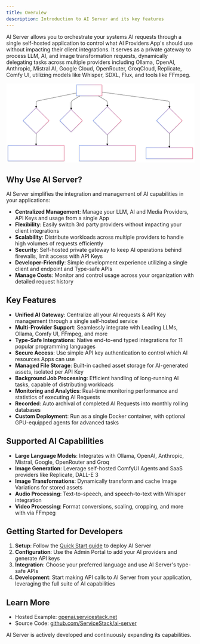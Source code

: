 ```yaml
---
title: Overview
description: Introduction to AI Server and its key features
---
```


AI Server allows you to orchestrate your systems AI requests through a single self-hosted application to control what AI Providers App's should use without impacting their client integrations. It serves as a private gateway to process LLM, AI, and image transformation requests, dynamically delegating tasks across multiple providers including Ollama, OpenAI, Anthropic, Mistral AI, Google Cloud, OpenRouter, GroqCloud, Replicate, Comfy UI, utilizing models like Whisper, SDXL, Flux, and tools like FFmpeg.

[![](/img/pages/ai-server/overview.svg)](https://openai.servicestack.net)

## Why Use AI Server?

AI Server simplifies the integration and management of AI capabilities in your applications:

- **Centralized Management**: Manage your LLM, AI and Media Providers, API Keys and usage from a single App
- **Flexibility**: Easily switch 3rd party providers without impacting your client integrations
- **Scalability**: Distribute workloads across multiple providers to handle high volumes of requests efficiently
- **Security**: Self-hosted private gateway to keep AI operations behind firewalls, limit access with API Keys
- **Developer-Friendly**: Simple development experience utilizing a single client and endpoint and Type-safe APIs
- **Manage Costs**: Monitor and control usage across your organization with detailed request history

## Key Features

- **Unified AI Gateway**: Centralize all your AI requests & API Key management through a single self-hosted service
- **Multi-Provider Support**: Seamlessly integrate with Leading LLMs, Ollama, Comfy UI, FFmpeg, and more
- **Type-Safe Integrations**: Native end-to-end typed integrations for 11 popular programming languages
- **Secure Access**: Use simple API key authentication to control which AI resources Apps can use
- **Managed File Storage**: Built-in cached asset storage for AI-generated assets, isolated per API Key
- **Background Job Processing**: Efficient handling of long-running AI tasks, capable of distributing workloads
- **Monitoring and Analytics**: Real-time monitoring performance and statistics of executing AI Requests
- **Recorded**: Auto archival of completed AI Requests into monthly rolling databases
- **Custom Deployment**: Run as a single Docker container, with optional GPU-equipped agents for advanced tasks

## Supported AI Capabilities

- **Large Language Models**: Integrates with Ollama, OpenAI, Anthropic, Mistral, Google, OpenRouter and Groq
- **Image Generation**: Leverage self-hosted ComfyUI Agents and SaaS providers like Replicate, DALL-E 3
- **Image Transformations**: Dynamically transform and cache Image Variations for stored assets
- **Audio Processing**: Text-to-speech, and speech-to-text with Whisper integration
- **Video Processing**: Format conversions, scaling, cropping, and more with via FFmpeg

## Getting Started for Developers

1. **Setup**: Follow the [Quick Start guide](/ai-server/quickstart) to deploy AI Server
2. **Configuration**: Use the Admin Portal to add your AI providers and generate API keys
3. **Integration**: Choose your preferred language and use AI Server's type-safe APIs
4. **Development**: Start making API calls to AI Server from your application, leveraging the full suite of AI capabilities

## Learn More

- Hosted Example: [openai.servicestack.net](https://openai.servicestack.net)
- Source Code: [github.com/ServiceStack/ai-server](https://github.com/ServiceStack/ai-server)

AI Server is actively developed and continuously expanding its capabilities.